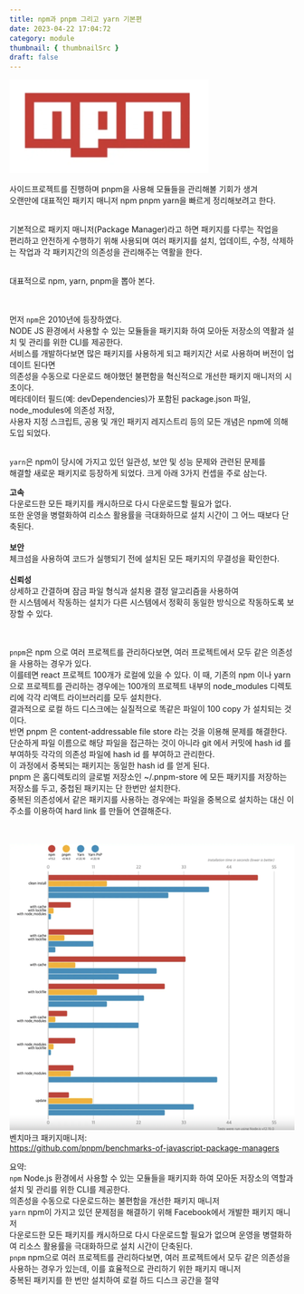 ```yaml
---
title: npm과 pnpm 그리고 yarn 기본편
date: 2023-04-22 17:04:72
category: module
thumbnail: { thumbnailSrc }
draft: false
---
```


<img src="./images/npm.png" alt="npm로고이미지"/><br />

사이드프로젝트를 진행하며 pnpm을 사용해 모듈들을 관리해볼 기회가 생겨 <br />
오랜만에 대표적인 패키지 매니저 npm pnpm yarn을 빠르게 정리해보려고 한다. <br /><br />

기본적으로 패키지 매니저(Package Manager)라고 하면 패키지를 다루는 작업을<br />
편리하고 안전하게 수행하기 위해 사용되며 여러 패키지를 설치, 업데이트, 수정, 삭제하는 작업과 각 패키지간의 의존성을 관리해주는 역활을 한다.<br /><br />

대표적으로 npm, yarn, pnpm을 뽑아 본다.<br /><br /><br />

먼저 `npm`은 2010년에 등장하였다.<br />
NODE JS 환경에서 사용할 수 있는 모듈들을 패키지화 하여 모아둔 저장소의 역활과 설치 및 관리를 위한 CLI를 제공한다.<br />
서비스를 개발하다보면 많은 패키지를 사용하게 되고 패키지간 서로 사용하며 버전이 업데이트 된다면 <br />
의존성을 수동으로 다운로드 해야했던 불편함을 혁신적으로 개선한 패키지 매니저의 시초이다. <br />
메타데이터 필드(예: devDependencies)가 포함된 package.json 파일, node_modules에 의존성 저장, <br />
사용자 지정 스크립트, 공용 및 개인 패키지 레지스트리 등의 모든 개념은 npm에 의해 도입 되었다.<br /><br />

`yarn`은 npm이 당시에 가지고 있던 일관성, 보안 및 성능 문제와 관련된 문제를<br />
해결할 새로운 패키지로 등장하게 되었다. 크게 아래 3가지 컨셉을 주로 삼는다.<br />

<b>고속</b><br />
다운로드한 모든 패키지를 캐시하므로 다시 다운로드할 필요가 없다.<br />
또한 운영을 병렬화하여 리소스 활용률을 극대화하므로 설치 시간이 그 어느 때보다 단축된다.<br /><br />
<b>보안</b><br />
체크섬을 사용하여 코드가 실행되기 전에 설치된 모든 패키지의 무결성을 확인한다.<br /><br />
<b>신뢰성</b><br />
상세하고 간결하며 잠금 파일 형식과 설치용 결정 알고리즘을 사용하여<br />
한 시스템에서 작동하는 설치가 다른 시스템에서 정확히 동일한 방식으로 작동하도록 보장할 수 있다.<br /><br /><br />

`pnpm`은 npm 으로 여러 프로젝트를 관리하다보면, 여러 프로젝트에서 모두 같은 의존성을 사용하는 경우가 있다.<br />
이를테면 react 프로젝트 100개가 로컬에 있을 수 있다.
이 때, 기존의 npm 이나 yarn 으로 프로젝트를 관리하는 경우에는 100개의 프로젝트 내부의 node_modules 디렉토리에 각각 리액트 라이브러리를 모두 설치한다.<br /> 결과적으로 로컬 하드 디스크에는 실질적으로 똑같은 파일이 100 copy 가 설치되는 것이다.<br />
반면 pnpm 은 content-addressable file store 라는 것을 이용해 문제를 해결한다.<br />
단순하게 파일 이름으로 해당 파일을 접근하는 것이 아니라 git 에서 커밋에 hash id 를 부여하듯 각각의 의존성 파일에 hash id 를 부여하고 관리한다. <br />
이 과정에서 중복되는 패키지는 동일한 hash id 를 얻게 된다.<br />
pnpm 은 홈디렉토리의 글로벌 저장소인 ~/.pnpm-store 에 모든 패키지를 저장하는 저장소를 두고, 중첩된 패키지는 단 한번만 설치한다.<br />
중복된 의존성에서 같은 패키지를 사용하는 경우에는 파일을 중복으로 설치하는 대신 이 주소를 이용하여 hard link 를 만들어 연결해준다.<br /><br /><br />

<img src="./images/totalinfo.png" alt="total밴치마킹 이미지"/><br />
벤치마크 패키지매니저:<br />
https://github.com/pnpm/benchmarks-of-javascript-package-managers<br />

요약:<br />
`npm` Node.js 환경에서 사용할 수 있는 모듈들을 패키지화 하여 모아둔 저장소의 역할과 설치 및 관리를 위한 CLI를 제공한다.<br />
의존성을 수동으로 다운로드하는 불편함을 개선한 패키지 매니저<br />
`yarn` npm이 가지고 있던 문제점을 해결하기 위해 Facebook에서 개발한 패키지 매니저 <br />
다운로드한 모든 패키지를 캐시하므로 다시 다운로드할 필요가 없으며 운영을 병렬화하여 리소스 활용률을 극대화하므로 설치 시간이 단축된다.<br />
`pnpm` npm으로 여러 프로젝트를 관리하다보면, 여러 프로젝트에서 모두 같은 의존성을 사용하는 경우가 있는데, 이를 효율적으로 관리하기 위한 패키지 매니저<br />
중복된 패키지를 한 번만 설치하여 로컬 하드 디스크 공간을 절약<br />
